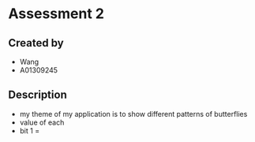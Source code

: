 # Assessment 2
## Created by
- Wang
- A01309245
## Description
- my theme of my application is to show different patterns of butterflies
- value of each 
- bit 1 = 